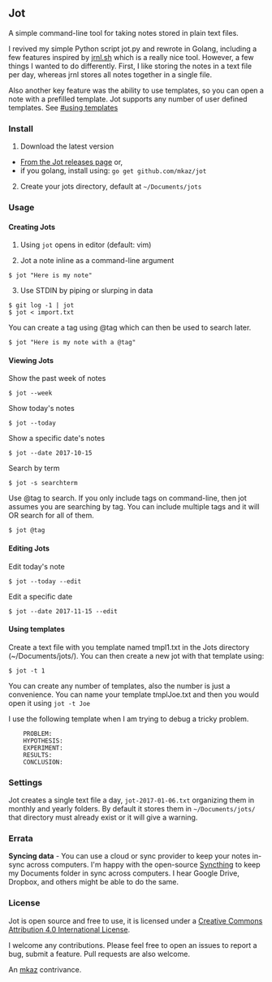 
## Jot

A simple command-line tool for taking notes stored in plain text files.

I revived my simple Python script jot.py and rewrote in Golang, including a few features inspired by [jrnl.sh](http://jrnl.sh/) which is a really nice tool. However, a few things I wanted to do differently. First, I like storing the notes in a text file per day, whereas jrnl stores all notes together in a single file.

Also another key feature was the ability to use templates, so you can open a note with a prefilled template. Jot supports any number of user defined templates. See [#using templates](#using-templates)

### Install

1. Download the latest version
* [From the Jot releases page](https://github.com/mkaz/jot/releases) or,
* if you golang, install using:  `go get github.com/mkaz/jot`

2. Create your jots directory, default at `~/Documents/jots`


### Usage

#### Creating Jots

1. Using `jot` opens in editor (default: vim)

2. Jot a note inline as a command-line argument
```
$ jot "Here is my note"
```

3. Use STDIN by piping or slurping in data
```
$ git log -1 | jot
$ jot < import.txt
```

You can create a tag using @tag which can then be used to search later.
```
$ jot "Here is my note with a @tag"
```

#### Viewing Jots

Show the past week of notes
```
$ jot --week
```

Show today's notes
```
$ jot --today
```

Show a specific date's notes
```
$ jot --date 2017-10-15
```

Search by term
```
$ jot -s searchterm
```

Use @tag to search. If you only include tags on command-line, then jot assumes you are searching by tag. You can include multiple tags and it will OR search for all of them.
```
$ jot @tag
```

#### Editing Jots

Edit today's note
```
$ jot --today --edit
```

Edit a specific date
```
$ jot --date 2017-11-15 --edit
```

#### Using templates

Create a text file with you template named tmpl1.txt in the Jots directory (~/Documents/jots/). You can then create a new jot with that template using:
```
$ jot -t 1
```

You can create any number of templates, also the number is just a convenience. You can name your template tmplJoe.txt and then you would open it using `jot -t Joe`

I use the following template when I am trying to debug a tricky problem.
```
	PROBLEM:
	HYPOTHESIS:
	EXPERIMENT:
	RESULTS:
	CONCLUSION:
```

### Settings

Jot creates a single text file a day, `jot-2017-01-06.txt` organizing them in monthly and yearly folders. By default it stores them in `~/Documents/jots/` that directory must already exist or it will give a warning.


### Errata

**Syncing data** - You can use a cloud or sync provider to keep your notes in-sync across computers. I'm happy with the open-source [Syncthing](https://syncthing.net/) to keep my Documents folder in sync across computers. I hear Google Drive, Dropbox, and others might be able to do the same.


### License

Jot is open source and free to use, it is licensed under a <a rel="license" href="http://creativecommons.org/licenses/by/4.0/">Creative Commons Attribution 4.0 International License</a>.

I welcome any contributions. Please feel free to open an issues to report a bug, submit a feature. Pull requests are also welcome.

An [mkaz](https://mkaz.tech/) contrivance.


